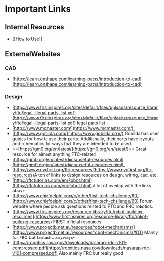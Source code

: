 # Important Links
## Internal Resources
- [[How to Use]]
## ExternalWebsites
### CAD
- [https://learn.onshape.com/learning-paths/introduction-to-cad](https://learn.onshape.com/learning-paths/introduction-to-cad) 
  
### Design
- [https://www.firstinspires.org/sites/default/files/uploads/resource_library/ftc/legal-illegal-parts-list.pdf](https://www.firstinspires.org/sites/default/files/uploads/resource_library/ftc/legal-illegal-parts-list.pdf) legal parts list
- [https://www.mcmaster.com/](https://www.mcmaster.com/) 
- [https://www.gobilda.com/](https://www.gobilda.com/) Gobilda has user guides for how to use their parts. Additionally, their parts have layouts and schematics for ways that they are intended to be used.
- ==[https://gm0.org/en/latest/](https://gm0.org/en/latest/)== Great resource for almost anything FTC-related
- [https://gm0.org/en/latest/docs/useful-resources.html](https://gm0.org/en/latest/docs/useful-resources.html) 
- [https://www.nycfirst.org/ftc-resources](https://www.nycfirst.org/ftc-resources)A ton of links to design resources on design, wiring, cad, etc.
- [https://ftctutorials.com/en/Robot.html](https://ftctutorials.com/en/Robot.html) A lot of overlap with the links above
- [https://www.chiefdelphi.com/c/other/first-tech-challenge/60](https://www.chiefdelphi.com/c/other/first-tech-challenge/60) Forum website where people ask questions related to FTC and FRC robotics.
- [https://www.firstinspires.org/resource-library/ftc/robot-building-resources](https://www.firstinspires.org/resource-library/ftc/robot-building-resources) FIRST official resources
- [https://www.projectb.net.au/resources/robot-mechanisms/](https://www.projectb.net.au/resources/robot-mechanisms/#DT) Mainly for FRC but fantastic anyways-
- [https://robotics.nasa.gov/downloads/nasarap-rdc-v101-compressed.pdf](https://robotics.nasa.gov/downloads/nasarap-rdc-v101-compressed.pdf) Also mainly FRC but really good